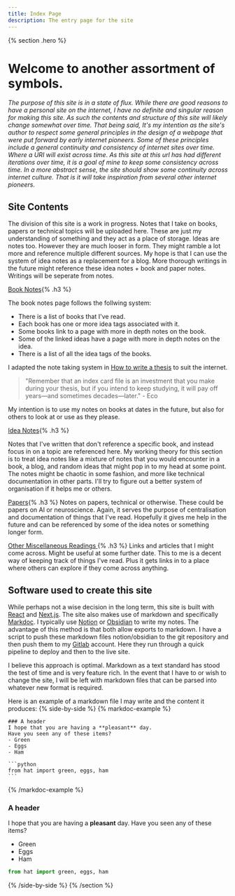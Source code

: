 ```yaml
---
title: Index Page
description: The entry page for the site
---
```


{% section .hero %}

# Welcome to another assortment of symbols.
*The purpose of this site is in a state of flux. While there are good reasons to have a personal site on the internet, I have no definite and singular reason for making this site. As such the contents and structure of this site will likely change somewhat over time. That being said, It's my intention as the site's author to respect some general principles in the design of a webpage that were put forward by early internet pioneers. Some of these principles include a general continuity and consistency of internet sites over time. Where a URI will exist across time. As this site at this url has had different iterations over time, it is a goal of mine to keep some consistency across time. In a more abstract sense, the site should show some continuity across internet culture. That is it will take inspiration from several other internet pioneers.*
## Site Contents
The division of this site is a work in progress. Notes that I take on books, papers or technical topics will be uploaded here. These are just my understanding of something and they act as a place of storage. Ideas are notes too. However they are much looser in form. They might ramble a lot more and reference multiple different sources. My hope is that I can use the system of idea notes as a replacement for a blog. More thorough writings in the future might reference these idea notes + book and paper notes. Writings will be seperate from notes.

[Book Notes](/notes/books){%  .h3  %}

The book notes page follows the follwing system: 
- There is a list of books that I've read.
- Each book has one or more idea tags associated with it.
- Some books link to a page with more in depth notes on the book.
- Some of the linked ideas have a page with more in depth notes on the idea.
- There is a list of all the idea tags of the books.

I adapted the note taking system in [How to write a thesis](/notes/books/COUlEuCc) to suit the internet.
> "Remember that an index card file is an investment that you make during your thesis, but if you intend to keep studying, it will pay off years—and sometimes decades—later." - Eco

My intention is to use my notes on books at dates in the future, but also for others to look at or use as they please.

[Idea Notes](/notes/ideas){%  .h3  %}

Notes that I've written that don't reference a specific book, and instead focus in on a topic are referenced here. My working theory for this section is to treat idea notes like a mixture of notes that you would encounter in a book, a blog, and random ideas that might pop in to my head at some point. The notes might be chaotic in some fashion, and more like technical documentation in other parts. I'll try to figure out a better system of organisation if it helps me or others.

[Papers](/notes/papers){%  .h3  %}
Notes on papers, technical or otherwise. These could be papers on AI or neuroscience. Again, it serves the purpose of centralisation and documentation of things that I've read. Hopefully it gives me help in the future and can be referenced by some of the idea notes or something longer form.

[Other Miscellaneous Readings ](/notes/other){%  .h3  %}
Links and articles that I might come across. Might be useful at some further date. This to me is a decent way of keeping track of things I've read. Plus it gets links in to a place where others can explore if they come across anything.
## Software used to create this site
While perhaps not a wise decision in the long term, this site is built with [React](https://reactjs.org) and [Next.js](https://nextjs.org/). The site also makes use of markdown and specifically [Markdoc](https://markdoc.io). I typically use [Notion](https://www.notion.so) or [Obsidian](https://obsidian.md/) to write my notes. The advantage of this method is that both allow exports to markdown. I have a script to push these markdown files notion/obsidian to the git repository and then push them to my [Gitlab](https://gitlab.com/) account. Here they run through a quick pipeline to deploy and then to the live site.
 
I believe this approach is optimal. Markdown as a text standard has stood the test of time and is very feature rich. In the event that I have to or wish to change the site, I will be left with markdown files that can be parsed into whatever new format is required.
 
Here is an example of a markdown file I may write and the content it produces:
{% side-by-side %}
{% markdoc-example %}
````
### A header
I hope that you are having a **pleasant** day.
Have you seen any of these items?
- Green
- Eggs
- Ham

```python
from hat import green, eggs, ham
```
````
{% /markdoc-example %}
### A header

I hope that you are having a **pleasant** day. Have you seen any of these items?
- Green
- Eggs
- Ham
```py
from hat import green, eggs, ham
```

{% /side-by-side %}
{% /section %}